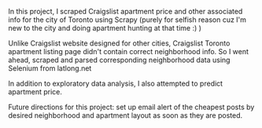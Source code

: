 In this project, I scraped Craigslist apartment price and other associated info for the city of Toronto using Scrapy
(purely for selfish reason cuz I'm new to the city and doing apartment hunting at that time :) )

Unlike Craigslist website designed for other cities, Craigslist Toronto apartment listing page didn't contain 
correct neighborhood info. So I went ahead, scraped and parsed corresponding neighborhood data using Selenium
from latlong.net

In addition to exploratory data analysis, I also attempted to predict apartment price. 

Future directions for this project: set up email alert of the cheapest posts by desired neighborhood and apartment layout
as soon as they are posted. 
